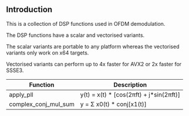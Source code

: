 ## Introduction
This is a collection of DSP functions used in OFDM demodulation.

The DSP functions have a scalar and vectorised variants. 

The scalar variants are portable to any platform whereas the vectorised variants only work on x64 targets.

Vectorised variants can perform up to 4x faster for AVX2 or 2x faster for SSSE3.

| Function | Description |
| --- | --- |
| apply_pll | y(t) = x(t) * [cos(2πft) + j*sin(2πft)] |
| complex_conj_mul_sum | y = Σ x0(t) * conj[x1(t)]  |

